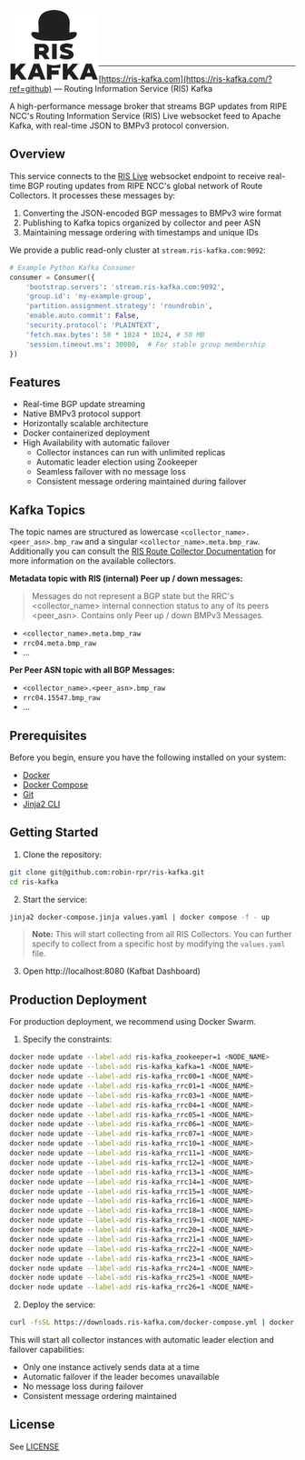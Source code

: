 <img title="RIS Kafka" src="logo.svg" height="125" align="left" />

<br />
<br />
<br />
<br />
<br />

---

[https://ris-kafka.com](https://ris-kafka.com/?ref=github) — Routing Information Service (RIS) Kafka

A high-performance message broker that streams BGP updates from RIPE NCC's Routing Information Service (RIS) Live websocket feed to Apache Kafka, with real-time JSON to BMPv3 protocol conversion.

## Overview

This service connects to the [RIS Live](https://ris-live.ripe.net/) websocket endpoint to receive real-time BGP routing updates from RIPE NCC's global network of Route Collectors. It processes these messages by:

1. Converting the JSON-encoded BGP messages to BMPv3 wire format
2. Publishing to Kafka topics organized by collector and peer ASN
3. Maintaining message ordering with timestamps and unique IDs

We provide a public read-only cluster at `stream.ris-kafka.com:9092`:

```python
# Example Python Kafka Consumer
consumer = Consumer({
    'bootstrap.servers': 'stream.ris-kafka.com:9092',
    'group.id': 'my-example-group',
    'partition.assignment.strategy': 'roundrobin',
    'enable.auto.commit': False,
    'security.protocol': 'PLAINTEXT',
    'fetch.max.bytes': 50 * 1024 * 1024, # 50 MB
    'session.timeout.ms': 30000,  # For stable group membership
})
```

## Features

- Real-time BGP update streaming
- Native BMPv3 protocol support
- Horizontally scalable architecture
- Docker containerized deployment
- High Availability with automatic failover
  - Collector instances can run with unlimited replicas
  - Automatic leader election using Zookeeper
  - Seamless failover with no message loss
  - Consistent message ordering maintained during failover

## Kafka Topics

The topic names are structured as lowercase `<collector_name>.<peer_asn>.bmp_raw` and a singular `<collector_name>.meta.bmp_raw`.
Additionally you can consult the [RIS Route Collector Documentation](https://ris.ripe.net/docs/route-collectors/) for more information on the available collectors.

**Metadata topic with RIS (internal) Peer up / down messages:**
> Messages do not represent a BGP state but the RRC's <collector_name> internal connection status to any of its peers <peer_asn>. Contains only Peer up / down BMPv3 Messages.

- `<collector_name>.meta.bmp_raw`
- `rrc04.meta.bmp_raw`
- ...

**Per Peer ASN topic with all BGP Messages:**
- `<collector_name>.<peer_asn>.bmp_raw`
- `rrc04.15547.bmp_raw`
- ...

## Prerequisites

Before you begin, ensure you have the following installed on your system:

-   [Docker](https://docs.docker.com/get-docker/)
-   [Docker Compose](https://docs.docker.com/compose/install/)
-   [Git](https://git-scm.com/book/en/v2/Getting-Started-Installing-Git)
-   [Jinja2 CLI](https://github.com/mattrobenolt/jinja2-cli)

## Getting Started

1. Clone the repository:
```bash
git clone git@github.com:robin-rpr/ris-kafka.git
cd ris-kafka
```

2. Start the service:
```sh
jinja2 docker-compose.jinja values.yaml | docker compose -f - up
```

> **Note:** This will start collecting from all RIS Collectors. You can further specify to collect from a specific host by modifying the `values.yaml` file. 

3. Open http://localhost:8080 (Kafbat Dashboard)

## Production Deployment

For production deployment, we recommend using Docker Swarm.

1. Specify the constraints:
```sh
docker node update --label-add ris-kafka_zookeeper=1 <NODE_NAME>
docker node update --label-add ris-kafka_kafka=1 <NODE_NAME>
docker node update --label-add ris-kafka_rrc00=1 <NODE_NAME>
docker node update --label-add ris-kafka_rrc01=1 <NODE_NAME>
docker node update --label-add ris-kafka_rrc03=1 <NODE_NAME>
docker node update --label-add ris-kafka_rrc04=1 <NODE_NAME>
docker node update --label-add ris-kafka_rrc05=1 <NODE_NAME>
docker node update --label-add ris-kafka_rrc06=1 <NODE_NAME>
docker node update --label-add ris-kafka_rrc07=1 <NODE_NAME>
docker node update --label-add ris-kafka_rrc10=1 <NODE_NAME>
docker node update --label-add ris-kafka_rrc11=1 <NODE_NAME>
docker node update --label-add ris-kafka_rrc12=1 <NODE_NAME>
docker node update --label-add ris-kafka_rrc13=1 <NODE_NAME>
docker node update --label-add ris-kafka_rrc14=1 <NODE_NAME>
docker node update --label-add ris-kafka_rrc15=1 <NODE_NAME>
docker node update --label-add ris-kafka_rrc16=1 <NODE_NAME>
docker node update --label-add ris-kafka_rrc18=1 <NODE_NAME>
docker node update --label-add ris-kafka_rrc19=1 <NODE_NAME>
docker node update --label-add ris-kafka_rrc20=1 <NODE_NAME>
docker node update --label-add ris-kafka_rrc21=1 <NODE_NAME>
docker node update --label-add ris-kafka_rrc22=1 <NODE_NAME>
docker node update --label-add ris-kafka_rrc23=1 <NODE_NAME>
docker node update --label-add ris-kafka_rrc24=1 <NODE_NAME>
docker node update --label-add ris-kafka_rrc25=1 <NODE_NAME>
docker node update --label-add ris-kafka_rrc26=1 <NODE_NAME>
```

2. Deploy the service:
```sh
curl -fsSL https://downloads.ris-kafka.com/docker-compose.yml | docker stack deploy -c - ris-kafka
```

This will start all collector instances with automatic leader election and failover capabilities:
- Only one instance actively sends data at a time
- Automatic failover if the leader becomes unavailable
- No message loss during failover
- Consistent message ordering maintained

## License

See [LICENSE](LICENSE)


